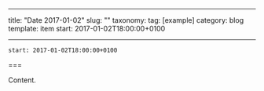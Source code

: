 
---
title: "Date 2017-01-02"
slug: ""
taxonomy:
tag: [example]
category: blog
template: item
start: 2017-01-02T18:00:00+0100

---

``start: 2017-01-02T18:00:00+0100``

===

Content.
